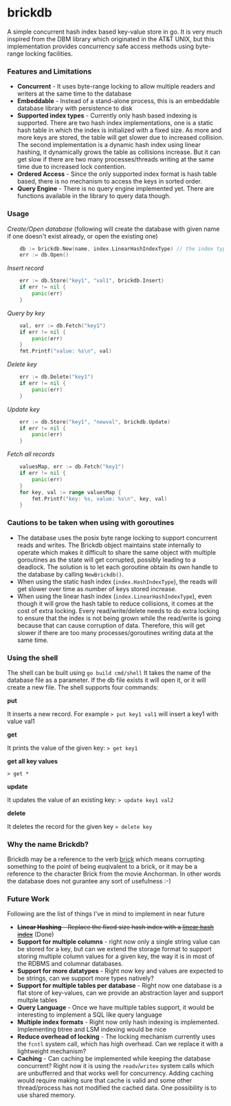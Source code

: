 # brickdb
A simple concurrent hash index based key-value store in go. It is very much inspired from the DBM library which originated in the AT&T UNIX, but this implementation provides concurrency safe access methods using byte-range locking facilities.


### Features and Limitations
- **Concurrent** - It uses byte-range locking to allow multiple readers and writers at the same time to the database
- **Embeddable** - Instead of a stand-alone process, this is an embeddable database library with persistence to disk
- **Supported index types** - Currently only hash based indexing is supported. There are two hash index implementations, one is a static hash table in which the index is initialized with a fixed size. As more and more keys are stored, the table will get slower due to increased collision. The second implementation is a dynamic hash index using linear hashing, it dynamically grows the table as collisions increase. But it can get slow if there are two many processes/threads writing at the same time due to increased lock contention.
- **Ordered Access** - Since the only supported index format is hash table based, there is no mechanism to access the keys in sorted order.
- **Query Engine** - There is no query engine implemented yet. There are functions available in the library to query data though.

### Usage

*Create/Open database*
(following will create the database with given name if one doesn't exist already, or open the existing one)
```go
	db := brickdb.New(name, index.LinearHashIndexType) // the index type is index.HashIndexType which is static hash table
	err := db.Open()
```

*Insert record*
```go
	err := db.Store("key1", "val1", brickdb.Insert)
	if err != nil {
		panic(err)
	}
```

*Query by key*
```go
	val, err := db.Fetch("key1")
	if err != nil {
		panic(err)
	}
	fmt.Printf("value: %s\n", val)
```

*Delete key*
```go
	err := db.Delete("key1")
	if err != nil {
		panic(err)
	}
```

*Update key*
```go
	err := db.Store("key1", "newval", brickdb.Update)
	if err != nil {
		panic(err)
	}
```

*Fetch all records*
```go
	valuesMap, err := db.Fetch("key1")
	if err != nil {
		panic(err)
	}
	for key, val := range valuesMap {
		fmt.Printf("key: %s, value: %s\n", key, val)
	}

```
### Cautions to be taken when using with goroutines
- The database uses the posix byte range locking to support concurrent reads and writes. The Brickdb object maintains state internally to operate which makes it difficult to share the same object with multiple goroutines as the state will get corrupted, possibly leading to a deadlock. The solution is to let each goroutine obtain its own handle to the database by calling `NewBrickdb()`.
- When using the static hash index (`index.HashIndexType`), the reads will get slower over time as number of keys stored increase.
- When using the linear hash index (`index.LinearHashIndexType`), even though it will grow the hash table to reduce collisions, it comes at the cost of extra locking. Every read/write/delete needs to do extra locking to ensure that the index is not being grown while the read/write is going because that can cause corruption of data. Therefore, this will get slower if there are too many processes/goroutines writing data at the same time.


### Using the shell
The shell can be built using `go build cmd/shell`
It takes the name of the database file as a parameter. If the db file exists it will open it, or it will create a new file.
The shell supports four commands:

**put**

It inserts a new record. For example
`> put key1 val1` 
will insert a key1 with value val1

**get**

It prints the value of the given key:
`> get key1`

**get all key values**

`> get *`

**update**

It updates the value of an existing key:
`> update key1 val2`

**delete**

It deletes the record for the given key
`> delete key`

### Why the name Brickdb?
Brickdb may be a reference to the verb [brick](https://en.wikipedia.org/wiki/Brick_(electronics)) which means corrupting something to the point of being euqivalent to a brick, or it may be a reference to the character Brick from the movie Anchorman. In other words the database does not gurantee any sort of usefulness :-)

### Future Work
Following are the list of things I've in mind to implement in near future
- ~~**Linear Hashing** - Replace the fixed size hash index with a [linear hash index](https://en.wikipedia.org/wiki/Linear_hashing)~~ (Done)
- **Support for multiple columns** - right now only a single string value can be stored for a key, but can we extend the storage format to support storing multiple column values for a given key, the way it is in most of the RDBMS and columnar databases.
- **Support for more datatypes** - Right now key and values are expected to be strings, can we support more types natively?
- **Support for multiple tables per database** - Right now one database is a flat store of key-values, can we provide an abstraction layer and support multple tables
- **Query Language** - Once we have multiple tables support, it would be interesting to implement a SQL like query language
- **Multiple index formats** - Right now only hash indexing is implemented. Implementing btree and LSM indexing would be nice
- **Reduce overhead of locking** - The locking mechanism currently uses the `fcntl` system call, which has high overhead. Can we replace it with a lightweight mechanism?
- **Caching** - Can caching be implemented while keeping the database concurrent? Right now it is using the `readv`/`writev` system calls which are unbufferred and that works well for concurrency. Adding caching would require making sure that cache is valid and some other thread/process has not modified the cached data.
One possibility is to use shared memory.
